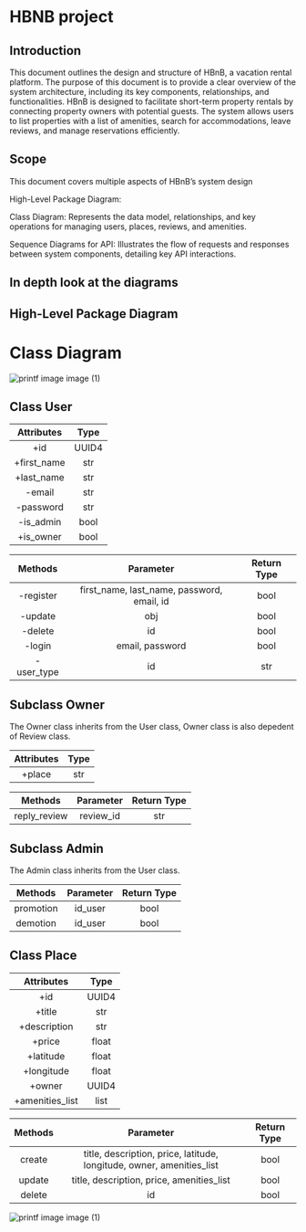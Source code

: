 # **HBNB project**

## Introduction
This document outlines the design and structure of HBnB, a vacation rental platform. The purpose of this document is to provide a clear overview of the system architecture, including its key components, relationships, and functionalities.
HBnB is designed to facilitate short-term property rentals by connecting property owners with potential guests. The system allows users to list properties with a list of amenities, search for accommodations, leave reviews, and manage reservations efficiently.

## Scope

This document covers multiple aspects of HBnB’s system design

High-Level Package Diagram:

Class Diagram: Represents the data model, relationships, and key operations for managing users, places, reviews, and amenities.

Sequence Diagrams for API: Illustrates the flow of requests and responses between system components, detailing key API interactions.

## In depth look at the diagrams

## High-Level Package Diagram

# Class Diagram

![printf image image (1)](https://pbs.twimg.com/media/Gj01V98XoAEDxxk?format=jpg&name=medium)

## Class User

| Attributes | Type |
| :---------------: |:---------------:|
|+id |UUID4|
|+first_name |str|
|+last_name |str|
|-email |str|
|-password |str|
|-is_admin |bool|
|+is_owner |bool|

| Methods | Parameter | Return Type |
| :---------------: |:---------------:| :---------------:|
|-register |first_name, last_name, password, email, id| bool | helloooooo
|-update |obj| bool|
|-delete |id| bool|
|-login |email, password| bool|
|-user_type |id| str |

## Subclass Owner

The Owner class inherits from the User class, Owner class is also depedent of Review class.

| Attributes | Type |
| :---------------: |:---------------:|
|+place |str|

| Methods | Parameter | Return Type |
| :---------------: |:---------------:| :---------------:|
|reply_review | review_id | str |

## Subclass Admin

The Admin class inherits from the User class.

| Methods | Parameter | Return Type |
| :---------------: |:---------------:| :---------------:|
|promotion | id_user | bool |
|demotion | id_user | bool |

## Class Place

| Attributes | Type |
| :---------------: |:---------------:|
|+id |UUID4|
|+title |str|
|+description |str|
|+price |float|
|+latitude |float|
|+longitude |float|
|+owner |UUID4|
|+amenities_list |list|

| Methods | Parameter | Return Type |
| :---------------: |:---------------:| :---------------:|
|create | title, description, price, latitude, longitude, owner, amenities_list | bool |
|update | title, description, price, amenities_list | bool |
|delete | id | bool |




![printf image image (1)](https://pbs.twimg.com/media/Gj02erqXsAEcYlQ?format=png&name=small)
